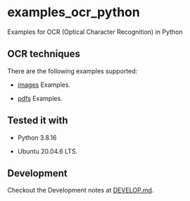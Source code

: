 # examples_ocr_python

Examples for OCR (Optical Character Recognition) in Python

## OCR techniques

There are the following examples supported:

- [images](images/) Examples.

- [pdfs](pdfs/) Examples.

## Tested it with

- Python 3.8.16

- Ubuntu 20.04.6 LTS.

## Development

Checkout the Development notes at [DEVELOP.md](doc/DEVELOP.md).
